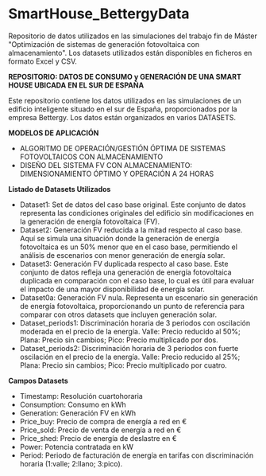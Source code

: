 # SmartHouse_BettergyData
Repositorio de datos utilizados en las simulaciones del trabajo fin de Máster "Optimización de sistemas de generación fotovoltaica con almacenamiento". Los datasets utilizados están disponibles en ficheros en formato Excel y CSV.

**REPOSITORIO: DATOS DE CONSUMO y GENERACIÓN DE UNA SMART HOUSE UBICADA EN EL SUR DE ESPAÑA**

Este repositorio contiene los datos utilizados en las simulaciones de un edificio inteligente situado en el sur de España, proporcionados por la empresa Bettergy. Los datos están organizados en varios DATASETS.

**MODELOS DE APLICACIÓN**
- ALGORITMO DE OPERACIÓN/GESTIÓN ÓPTIMA DE SISTEMAS FOTOVOLTAICOS CON ALMACENAMIENTO
- DISEÑO DEL SISTEMA FV CON ALMACENAMIENTO: DIMENSIONAMIENTO ÓPTIMO Y OPERACIÓN A 24 HORAS

**Listado de Datasets Utilizados**
- Dataset1: Set de datos del caso base original. Este conjunto de datos representa las condiciones originales del edificio sin modificaciones en la generación de energía fotovoltaica (FV).
- Dataset2: Generación FV reducida a la mitad respecto al caso base. Aquí se simula una situación donde la generación de energía fotovoltaica es un 50% menor que en el caso base, permitiendo el análisis de escenarios con menor generación de energía solar.
- Dataset3: Generación FV duplicada respecto al caso base. Este conjunto de datos refleja una generación de energía fotovoltaica duplicada en comparación con el caso base, lo cual es útil para evaluar el impacto de una mayor disponibilidad de energía solar.
- Dataset0a: Generación FV nula. Representa un escenario sin generación de energía fotovoltaica, proporcionando un punto de referencia para comparar con otros datasets que incluyen generación solar.
- Dataset_periods1: Discriminación horaria de 3 periodos con oscilación moderada en el precio de la energía. Valle: Precio reducido al 50%; Plana: Precio sin cambios; Pico: Precio multiplicado por dos.
- Dataset_periods2: Discriminación horaria de 3 periodos con fuerte oscilación en el precio de la energía. Valle: Precio reducido al 25%; Plana: Precio sin cambios; Pico: Precio multiplicado por cuatro.

**Campos Datasets**
-	Timestamp: Resolución cuartohoraria
-	Consumption: Consumo en kWh
-	Generation: Generación FV en kWh
-	Price_buy: Precio de compra de energía a red en €
-	Price_sold: Precio de venta de energía a red en €
-	Price_shed: Precio de energía de deslastre en €
-	Power: Potencia contratada en kW
-	Period: Periodo de facturación de energía en tarifas con discriminación horaria (1:valle; 2:llano; 3:pico).
